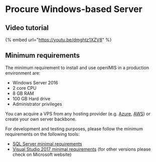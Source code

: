 # Procure Windows-based Server

## Video tutorial 

{% embed url="https://youtu.be/dmghtz1XZV8" %}

## Minimum requirements

The minimum requirement to install and use openIMIS in a production environment are: 

* Windows Server 2016
* 2 core CPU
* 8 GB RAM
* 100 GB Hard drive
* Administrator privileges

You can acquire a VPS from any hosting provider \(e.g. [Azure](https://azure.microsoft.com/en-us/free/virtual-machines/search/), [AWS](https://aws.amazon.com/windows/)\) or create your own server backbone.

For development and testing purposes, please follow the minimum requirements on the following tools: 

* [SQL Server minimal requirements](https://docs.microsoft.com/en-us/sql/sql-server/install/hardware-and-software-requirements-for-installing-sql-server)
* [Visual Studio 2017 minimal requirements](https://docs.microsoft.com/en-us/visualstudio/productinfo/vs2017-system-requirements-vs) \(for other versions please check on Microsoft website\)

